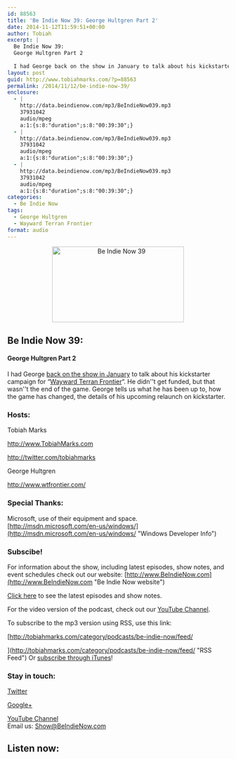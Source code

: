 ```yaml
---
id: 88563
title: 'Be Indie Now 39: George Hultgren Part 2'
date: 2014-11-12T11:59:51+00:00
author: Tobiah
excerpt: |
  Be Indie Now 39:
  George Hultgren Part 2
  
  I had George back on the show in January to talk about his kickstarter campaign for “Wayward Terran Frontier“. He didn't get funded, but that wasn't the end of the game. George tells us what he has been up to, how the game has changed, the details of his upcoming relaunch on kickstarter.
layout: post
guid: http://www.tobiahmarks.com/?p=88563
permalink: /2014/11/12/be-indie-now-39/
enclosure:
  - |
    http://data.beindienow.com/mp3/BeIndieNow039.mp3
    37931042
    audio/mpeg
    a:1:{s:8:"duration";s:8:"00:39:30";}
  - |
    http://data.beindienow.com/mp3/BeIndieNow039.mp3
    37931042
    audio/mpeg
    a:1:{s:8:"duration";s:8:"00:39:30";}
  - |
    http://data.beindienow.com/mp3/BeIndieNow039.mp3
    37931042
    audio/mpeg
    a:1:{s:8:"duration";s:8:"00:39:30";}
categories:
  - Be Indie Now
tags:
  - George Hultgren
  - Wayward Terran Frontier
format: audio
---
```

<p style="text-align: center;">
  <img class="aligncenter" src="/assets/2013/10/BeIndyNowLogo-512h-300x172.png?resize=300%2C172" alt="Be Indie Now 39" width="300" height="172" data-recalc-dims="1" />
</p>

## Be Indie Now 39:

#### George Hultgren Part 2

I had George [back on the show in January](http://www.tobiahmarks.com/2014/01/be-indie-now-episode-11/) to talk about his kickstarter campaign for “<a title="WTFrontier website" href="http://www.wtfrontier.com/" target="_blank">Wayward Terran Frontier</a>“. He didn''t get funded, but that wasn''t the end of the game. George tells us what he has been up to, how the game has changed, the details of his upcoming relaunch on kickstarter.

<!--more-->

### Hosts:

Tobiah Marks
  
<a href="http://www.TobiahMarks.com" target="_blank">http://www.TobiahMarks.com</a>
  
<a title="Tobiah Twitter" href="http://twitter.com/tobiahmarks" target="_blank">http://twitter.com/tobiahmarks</a>

George Hultgren
  
<a title="Wayward Terran Frontier Website" href="http://www.wtfrontier.com/" target="_blank">http://www.wtfrontier.com/</a>

### Special Thanks:

Microsoft, use of their equipment and space. [http://msdn.microsoft.com/en-us/windows/](http://msdn.microsoft.com/en-us/windows/ "Windows Developer Info")

### Subscibe!

For information about the show, including latest episodes, show notes, and event schedules check out our website: [http://www.BeIndieNow.com](http://www.BeIndieNow.com "Be Indie Now website")

[Click here](http://tobiahmarks.com/category/podcasts/be-indie-now/ "Be Indie Now episodes and show notes") to see the latest episodes and show notes.

For the video version of the podcast, check out our <a title="YouTube" href="http://www.youtube.com/channel/UCW6QQfnk1In7woq619zgD0g" target="_blank">YouTube Channel</a>.

To subscribe to the mp3 version using RSS, use this link:
  
[http://tobiahmarks.com/category/podcasts/be-indie-now/feed/
  
](http://tobiahmarks.com/category/podcasts/be-indie-now/feed/ "RSS Feed") Or <a title="iTunes" href="https://itunes.apple.com/us/podcast/be-indie-now/id734501818 " target="_blank">subscribe through iTunes</a>!

### Stay in touch:

<a title="Twitter" href="http://twitter.com/BeIndieNow" target="_blank">Twitter</a>
  
<a href="https://plus.google.com/105885018850238693949" target="_blank" rel="publisher">Google+</a>
  
<a title="YouTube" href="http://www.youtube.com/channel/UCW6QQfnk1In7woq619zgD0g" target="_blank">YouTube Channel<br /> </a>Email us: <Show@BeIndieNow.com>

## Listen now: